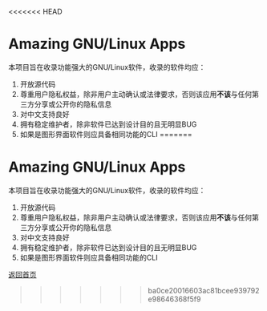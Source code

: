 <<<<<<< HEAD
# Amazing GNU/Linux Apps

本项目旨在收录功能强大的GNU/Linux软件，收录的软件均应：

1. 开放源代码
2. 尊重用户隐私权益，除非用户主动确认或法律要求，否则该应用**不该**与任何第三方分享或公开你的隐私信息
3. 对中文支持良好
4. 拥有稳定维护者，除非软件已达到设计目的且无明显BUG
5. 如果是图形界面软件则应具备相同功能的CLI
=======
# Amazing GNU/Linux Apps

本项目旨在收录功能强大的GNU/Linux软件，收录的软件均应：

1. 开放源代码
2. 尊重用户隐私权益，除非用户主动确认或法律要求，否则该应用**不该**与任何第三方分享或公开你的隐私信息
3. 对中文支持良好
4. 拥有稳定维护者，除非软件已达到设计目的且无明显BUG
5. 如果是图形界面软件则应具备相同功能的CLI

[返回首页](http://amazingapps.org/)
>>>>>>> ba0ce20016603ac81bcee939792e98646368f5f9
